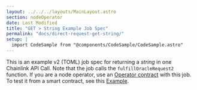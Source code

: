 ```yaml
---
layout: ../../../layouts/MainLayout.astro
section: nodeOperator
date: Last Modified
title: "GET > String Example Job Spec"
permalink: "docs/direct-request-get-string/"
setup: |
  import CodeSample from "@components/CodeSample/CodeSample.astro"
---
```


This is an example v2 (TOML) job spec for returning a _string_ in one Chainlink API Call. Note that the job calls the `fulfillOracleRequest2` function. If you are a node operator, use an [Operator contract](https://github.com/smartcontractkit/chainlink/blob/develop/contracts/src/v0.7/Operator.sol) with this job.
To test it from a smart contract, see this [Example](/any-api/get-request/examples/array-response/).

<!-- prettier-ignore -->
<CodeSample src="samples/ChainlinkNodes/jobs/get-string.toml"/>
